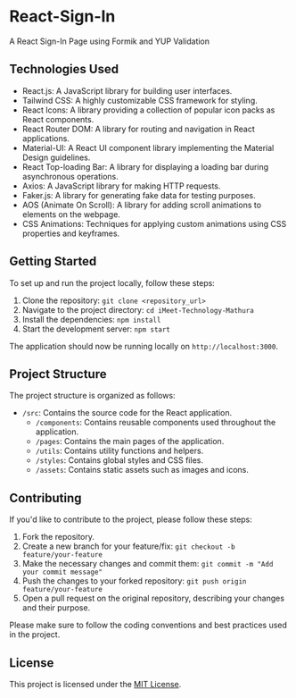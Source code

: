 # React-Sign-In
A React Sign-In Page using Formik and YUP Validation


## Technologies Used

- React.js: A JavaScript library for building user interfaces.
- Tailwind CSS: A highly customizable CSS framework for styling.
- React Icons: A library providing a collection of popular icon packs as React components.
- React Router DOM: A library for routing and navigation in React applications.
- Material-UI: A React UI component library implementing the Material Design guidelines.
- React Top-loading Bar: A library for displaying a loading bar during asynchronous operations.
- Axios: A JavaScript library for making HTTP requests.
- Faker.js: A library for generating fake data for testing purposes.
- AOS (Animate On Scroll): A library for adding scroll animations to elements on the webpage.
- CSS Animations: Techniques for applying custom animations using CSS properties and keyframes.

## Getting Started

To set up and run the project locally, follow these steps:

1. Clone the repository: `git clone <repository_url>`
2. Navigate to the project directory: `cd iMeet-Technology-Mathura`
3. Install the dependencies: `npm install`
4. Start the development server: `npm start`

The application should now be running locally on `http://localhost:3000`.

## Project Structure

The project structure is organized as follows:

- `/src`: Contains the source code for the React application.
  - `/components`: Contains reusable components used throughout the application.
  - `/pages`: Contains the main pages of the application.
  - `/utils`: Contains utility functions and helpers.
  - `/styles`: Contains global styles and CSS files.
  - `/assets`: Contains static assets such as images and icons.

## Contributing

If you'd like to contribute to the project, please follow these steps:

1. Fork the repository.
2. Create a new branch for your feature/fix: `git checkout -b feature/your-feature`
3. Make the necessary changes and commit them: `git commit -m "Add your commit message"`
4. Push the changes to your forked repository: `git push origin feature/your-feature`
5. Open a pull request on the original repository, describing your changes and their purpose.

Please make sure to follow the coding conventions and best practices used in the project.

## License

This project is licensed under the [MIT License](LICENSE).


